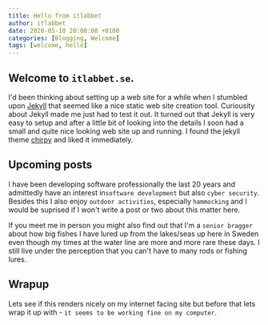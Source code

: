 ```yaml
---
title: Hello from itlabbet
author: itlabbet
date: 2020-05-10 20:00:00 +0100
categories: [Blogging, Welcome]
tags: [welcome, hello]
---
```


## Welcome to `itlabbet.se`.

I'd been thinking about setting up a web site for a while when I stumbled upon [Jekyll](https://jekyllrb.com) that seemed like a nice static web site creation tool.
Curiousity about Jekyll made me just had to test it out. It turned out that Jekyll is very easy to setup and after a little bit of looking into the details I soon had a small and quite nice looking web site up and running. I found the jekyll theme [chirpy](http://github.com/cotes2020/jekyll-theme-chirpy/) 
and liked it immediately.

## Upcoming posts

I have been developing software professionally the last 20 years and admittedly have an interest in`software development` but also `cyber security`. 
Besides this I also enjoy `outdoor activities`, especially `hammocking` and I would be suprised if I won't write a post or two about this matter here. 

If you meet me in person you might also find out that I'm a `senior bragger` about how big fishes I have lured up from the lakes/seas up here in Sweden even though
my times at the water line are more and more rare these days. I still live under the perception that you can't have to many rods or fishing lures.

## Wrapup
Lets see if this renders nicely on my internet facing site but before that lets wrap it up with - `it seems to be working fine on my computer`.

 
